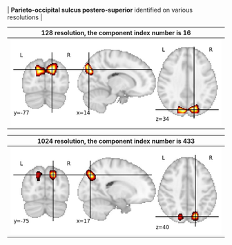 


| **Parieto-occipital sulcus postero-superior** identified on various resolutions |

| 128 resolution, the component index number is 16|  
|:---:|  
| ![Component 128](../128/final/16.jpg "From component 128: Parieto-occipital sulcus postero-superior") |

| 1024 resolution, the component index number is 433|  
|:---:|  
| ![Component 1024](../1024/final/433.jpg "From component 1024: Parieto-occipital sulcus postero-superior") |